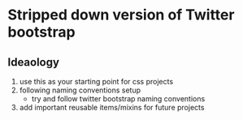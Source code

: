 # Stripped down version of Twitter bootstrap #

## Ideaology ##
1. use this as your starting point for css projects
1. following naming conventions setup
    - try and follow twitter bootstrap naming conventions
1. add important reusable items/mixins for future projects


